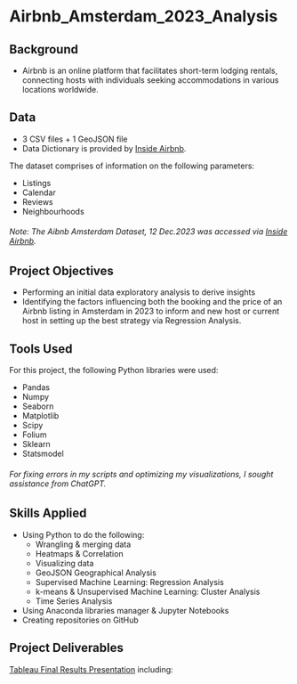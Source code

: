 # Airbnb_Amsterdam_2023_Analysis

## Background
- Airbnb is an online platform that facilitates short-term lodging rentals, connecting hosts with individuals seeking accommodations in various locations worldwide.

## Data
- 3 CSV files + 1 GeoJSON file
- Data Dictionary is provided by [Inside Airbnb](https://docs.google.com/spreadsheets/d/1iWCNJcSutYqpULSQHlNyGInUvHg2BoUGoNRIGa6Szc4/edit#gid=1322284596).

The dataset comprises of information on the following parameters:
* Listings
* Calendar
* Reviews
* Neighbourhoods
  
###### Note: The Aibnb Amsterdam Dataset, 12 Dec.2023 was accessed via [Inside Airbnb](http://insideairbnb.com/get-the-data).  

## Project Objectives
- Performing an initial data exploratory analysis to derive insights
- Identifying the factors influencing both the booking and the price of an Airbnb listing in Amsterdam in 2023 to inform and new host or current host in setting up the best strategy via Regression Analysis.  
  
## Tools Used
For this project, the following Python libraries were used:
* Pandas
* Numpy
* Seaborn
* Matplotlib
* Scipy
* Folium
* Sklearn
* Statsmodel
###### For fixing errors in my scripts and optimizing my visualizations, I sought assistance from ChatGPT. 

## Skills Applied
- Using Python to do the following:
  - Wrangling & merging data
  - Heatmaps & Correlation
  - Visualizing data
  - GeoJSON Geographical Analysis
  - Supervised Machine Learning: Regression Analysis
  - k-means & Unsupervised Machine Learning: Cluster Analysis
  - Time Series Analysis
- Using Anaconda libraries manager & Jupyter Notebooks
- Creating repositories on GitHub

 ## Project Deliverables
[Tableau Final Results Presentation](https://public.tableau.com/shared/8S4KNZQC7?:display_count=n&:origin=viz_share_link) including: 

